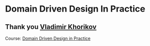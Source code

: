 # Domain Driven Design In Practice

## Thank you [Vladimir Khorikov](https://app.pluralsight.com/profile/author/vladimir-khorikov)

Course: [Domain Driven Design in Practice](https://app.pluralsight.com/library/courses/domain-driven-design-in-practice/table-of-contents)
